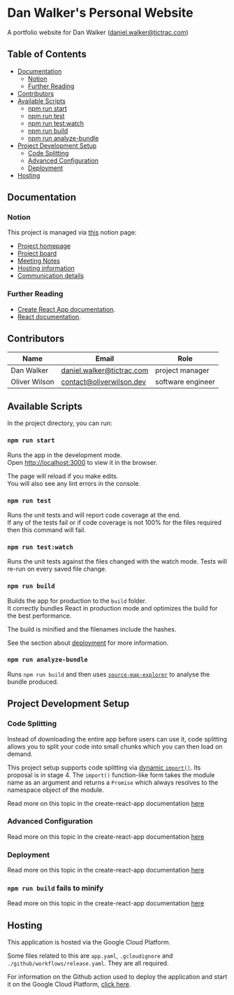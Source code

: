# Dan Walker's Personal Website

A portfolio website for Dan Walker (daniel.walker@tictrac.com)

## Table of Contents

- [Documentation](#Documentation)
  - [Notion](#Notion)
  - [Further Reading](#Further-Reading)
- [Contributors](#Contributors)
- [Available Scripts](#available-scripts)
  - [npm run start](#npm-run-start)
  - [npm run test](#npm-run-test)
  - [npm run test:watch](#npm-run-testwatch)
  - [npm run build](#npm-run-build)
  - [npm run analyze-bundle](#npm-run-analyze-bundle)
- [Project Development Setup](#project-development-setup)
  - [Code Splitting](#code-splitting)
  - [Advanced Configuration](#advanced-configuration)
  - [Deployment](#deployment)
- [Hosting](#Hosting)

## Documentation

### Notion

This project is managed via [this](https://www.notion.so/Dan-Walker-CV-Website-f7c8b17f640f40be90388baa05ce6617) notion page:

- [Project homepage](https://www.notion.so/Dan-Walker-CV-Website-f7c8b17f640f40be90388baa05ce6617)
- [Project board](https://www.notion.so/53e7b1f48eb344d7a241bb1bb5194ff4?v=a9706dcf9acd4328912eb1cc68b894d5)
- [Meeting Notes](https://www.notion.so/77614ea1af1b4e8f899b00e2ef5f0568?v=52ac780d24f9451ab41fb4f32e6faaa7)
- [Hosting information](https://www.notion.so/Hosting-84cdc4f6e6284c689517cc4de72e5c88)
- [Communication details](https://www.notion.so/Slack-ace9bb1a8db8487d9ee646166a05677d)

### Further Reading

- [Create React App documentation](https://facebook.github.io/create-react-app/docs/getting-started).
- [React documentation](https://reactjs.org/).

## Contributors

| Name          | Email                                                  | Role              |
| ------------- | ------------------------------------------------------ | ----------------- |
| Dan Walker    | [daniel.walker@tictrac.com](daniel.walker@tictrac.com) | project manager   |
| Oliver Wilson | [contact@oliverwilson.dev](contact@oliverwilson.dev)   | software engineer |

## Available Scripts

In the project directory, you can run:

### `npm run start`

Runs the app in the development mode.\
Open [http://localhost:3000](http://localhost:3000) to view it in the browser.

The page will reload if you make edits.\
You will also see any lint errors in the console.

### `npm run test`

Runs the unit tests and will report code coverage at the end.\
If any of the tests fail or if code coverage is not 100% for the files required then this command will fail.

### `npm run test:watch`

Runs the unit tests against the files changed with the watch mode. Tests will re-run on every saved file change.

### `npm run build`

Builds the app for production to the `build` folder.\
It correctly bundles React in production mode and optimizes the build for the best performance.

The build is minified and the filenames include the hashes.

See the section about [deployment](https://facebook.github.io/create-react-app/docs/deployment) for more information.

### `npm run analyze-bundle`

Runs `npm run build` and then uses [`source-map-explorer`](https://www.npmjs.com/package/source-map-explorer) to analyse the bundle produced.

## Project Development Setup

### Code Splitting

Instead of downloading the entire app before users can use it, code splitting allows you to split your code into small chunks which you can then load on demand.

This project setup supports code splitting via [dynamic `import()`](https://2ality.com/2017/01/import-operator.html#loading-code-on-demand). Its proposal is in stage 4. The `import()` function-like form takes the module name as an argument and returns a `Promise` which always resolves to the namespace object of the module.

Read more on this topic in the create-react-app documentation [here](https://facebook.github.io/create-react-app/docs/code-splitting)

### Advanced Configuration

Read more on this topic in the create-react-app documentation [here](https://facebook.github.io/create-react-app/docs/advanced-configuration)

### Deployment

Read more on this topic in the create-react-app documentation [here](https://facebook.github.io/create-react-app/docs/deployment)

### `npm run build` fails to minify

Read more on this topic in the create-react-app documentation [here](https://facebook.github.io/create-react-app/docs/troubleshooting#npm-run-build-fails-to-minify)

## Hosting

This application is hosted via the Google Cloud Platform.

Some files related to this are `app.yaml`, `.gcloudignore` and `./github/workflows/release.yaml`. They are all required.

For information on the Github action used to deploy the application and start it on the Google Cloud Platform, [click here](https://github.com/google-github-actions/setup-gcloud/tree/master/appengine-deploy).
